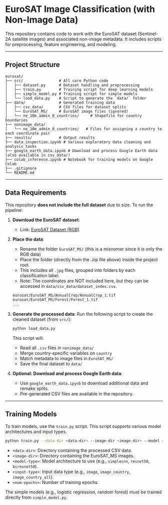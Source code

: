 # EuroSAT Image Classification (with Non-Image Data)

This repository contains code to work with the EuroSAT dataset (Sentinel-2A satellite images) and associated non-image metadata. It includes scripts for preprocessing, feature engineering, and modeling.

---

## Project Structure

```
eurosat/
├── src/                # All core Python code
│   ├── dataset.py      # Dataset handling and preprocessing
│   ├── train.py        # Training script for deep learning models
│   ├── simple_model.py # Training script for simple models
│   └── load_data.py    # Script to generate the `data/` folder
├── data/               # Generated training data
│   ├── csv_data/       # CSV files for dataset splits
│   └── EuroSAT_MS/     # EuroSAT image files (ignored)
│   └── ne_10m_admin_0_countries/     # Shapefile for country boundaries
├── nonimage_data/      
│   └── ne_10m_admin_0_countries/   # Files for assigning a country to each coordinate pair
├── results/            # Output results
├── data_inspection.ipynb # Various exploratory data cleaning and analysis tasks
├── google_earth_data.ipynb # Download and process Google Earth data (also available in csv_data/)
├── colab_inference.ipynb # Notebook for training models on Google Colab
├── .gitignore
└── README.md
```

---

## Data Requirements

This repository **does not include the full dataset** due to size. To run the pipeline:

1. **Download the EuroSAT dataset**:
   - Link: [EuroSAT Dataset (RGB)](https://madm.dfki.de/files/sentinel/EuroSAT.zip)

2. **Place the data**:
   - Rename the folder `EuroSAT_MS/` (this is a misnomer since it is only the RGB data)
   - Place the folder (directly from the .zip file above) inside the project root.
   - This includes all `.jpg` files, grouped into folders by each classification label.
   - Note: The coordinates are NOT included here, but they can be accessed in `data/csv_data/dataset_index.csv`.

   ```bash
   eurosat/EuroSAT_MS/AnnualCrop/AnnualCrop_1.tif
   eurosat/EuroSAT_MS/Forest/Forest_1.tif
   ...
   ```

3. **Generate the processed data**:
   Run the following script to create the cleaned dataset (from `src/`):

   ```bash
   python load_data.py
   ```

   This script will:
   - Read all `.csv` files in `nonimage_data/`
   - Merge country-specific variables on `country`
   - Match metadata to image files in `EuroSAT_MS/`
   - Save the final dataset to `data/`

4. **Optional: Download and process Google Earth data**:
   - Use `google_earth_data.ipynb` to download additional data and remake splits.
   - Pre-generated CSV files are available in the repository.

---

## Training Models

To train models, use the `train.py` script. This script supports various model architectures and input types.

```bash
python train.py --data-dir <data-dir> --image-dir <image-dir> --model <model-type> --input <input-type> --n_epochs <num-epochs>
```

- `<data-dir>`: Directory containing the processed CSV data.
- `<image-dir>`: Directory containing the EuroSAT_MS images.
- `<model-type>`: Model architecture to use (e.g., `simplecnn`, `resnet50`, `biresnet50`).
- `<input-type>`: Input data type (e.g., `image`, `image_country`, `image_country_all`).
- `<num-epochs>`: Number of training epochs.

The simple models (e.g., logistic regression, random forest) must be trained directly from `simple_model.py`.
